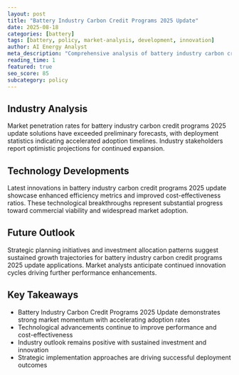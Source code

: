```yaml
---
layout: post
title: "Battery Industry Carbon Credit Programs 2025 Update"
date: 2025-08-18
categories: [battery]
tags: [battery, policy, market-analysis, development, innovation]
author: AI Energy Analyst
meta_description: "Comprehensive analysis of battery industry carbon credit programs 2025 update covering market trends, technology developments, and industry outlook. Discover key insights and future projections."
reading_time: 1
featured: true
seo_score: 85
subcategory: policy
---
```


## Industry Analysis

Market penetration rates for battery industry carbon credit programs 2025 update solutions have exceeded preliminary forecasts, with deployment statistics indicating accelerated adoption timelines. Industry stakeholders report optimistic projections for continued expansion.

## Technology Developments

Latest innovations in battery industry carbon credit programs 2025 update showcase enhanced efficiency metrics and improved cost-effectiveness ratios. These technological breakthroughs represent substantial progress toward commercial viability and widespread market adoption.

## Future Outlook

Strategic planning initiatives and investment allocation patterns suggest sustained growth trajectories for battery industry carbon credit programs 2025 update applications. Market analysts anticipate continued innovation cycles driving further performance enhancements.

## Key Takeaways

- Battery Industry Carbon Credit Programs 2025 Update demonstrates strong market momentum with accelerating adoption rates
- Technological advancements continue to improve performance and cost-effectiveness
- Industry outlook remains positive with sustained investment and innovation
- Strategic implementation approaches are driving successful deployment outcomes


